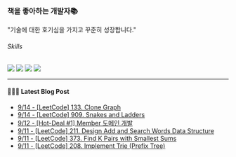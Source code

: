 
### 책을 좋아하는 개발자📚
"기술에 대한 호기심을 가지고 꾸준히 성장합니다."

###### Skills
<img src="https://img.shields.io/badge/java-c74634?style=flat-square&logo=oracle&logoColor=white"> <img src="https://img.shields.io/badge/spring-6DB33F?style=flat-square&logo=spring&logoColor=white"> <img src="https://img.shields.io/badge/mysql-4479A1?style=flat-square&logo=mysql&logoColor=white"> <img src="https://img.shields.io/badge/redis-DC382D?style=flat-square&logo=redis&logoColor=white">

------
#### 💁🏻‍♂️ Latest Blog Post

 - [9/14 - [LeetCode] 133. Clone Graph](https://syeon2.github.io/devlog/leetcode-clone-graph.html)
 - [9/14 - [LeetCode] 909. Snakes and Ladders](https://syeon2.github.io/devlog/leetcode-snakes-and-ladders.html)
 - [9/12 - [Hot-Deal #1] Member 도메인 개발](https://syeon2.github.io/project/hot-deal-member.html)
 - [9/11 - [LeetCode] 211. Design Add and Search Words Data Structure](https://syeon2.github.io/devlog/leetcode-design-add-and-search-words-data-structure.html)
 - [9/11 - [LeetCode] 373. Find K Pairs with Smallest Sums](https://syeon2.github.io/devlog/leetcode-find-k-pairs-with-smallest-sums.html)
 - [9/11 - [LeetCode] 208. Implement Trie (Prefix Tree)](https://syeon2.github.io/devlog/leetcode-implement-trie.html)
